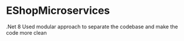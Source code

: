 # EShopMicroservices
.Net 8
Used modular approach to separate the codebase and make the code more clean
